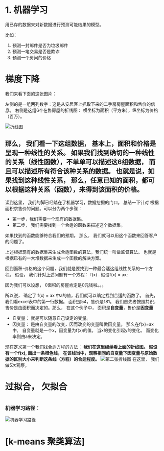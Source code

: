 # 1. 机器学习

用已存的数据来对新数据进行预测可能结果的模型。

比如：
1. 预测一封邮件是否为垃圾邮件
2. 预测一笔交易是否是欺诈
3. 预测一个房间的价格 


# 梯度下降

我们来看下面的这张图片：

左侧的是一组两列数字：这是从安居客上抓取下来的二手房房屋面积和售价的信息。 
右侧是这组6个在售房屋的折线图： 横坐标为面积（平方米），纵坐标为价格（百万）。

![折线图](https://gitee.com/babyspa/pics/raw/master/gd1.jpg)


那么， 我们看一下这组数据， 基本上，面积和价格是呈现一种线性的关系。 
如果我们找到确切的一种线性的关系（线性函数），不单单可以描述这6组数据， 而且可以描述所有符合该种关系的数据。 
也就是说，如果找到这种线性关系， 那么，任意已知的面积，都可以根据这种关系（函数），来得到该面积的价格。 
-----------------------------------------------------------------------------------------
读到这里， 我们的脚已经踏在了机器学习，数据挖掘的门口。 
总结一下针对 根据面积求售价的问题。可以分为两个步骤：

+ 第一步，我们需要一个现有的数据集。
+ 第二步， 我们需要找到一个合适的函数来描述这个数据集。

如果找到的函数能够符合我们的预期， 那么， 我们就可以用这个函数来回答客户的问题了。 

上述根据现有的数据集来生成合适函数的算法，我们统一叫做监督算法。 也就是根据已有的一大堆数据来生成一个函数的解决方案。
 
回到面积-价格的这个问题，我们就是要找到一种最合适这组线性关系的一个方程。
假设， 我们针对上述问题有一个方程： f(x) . 假设f(x) = ax; 

因为我们可以设想， 0面积的房屋肯定是0元钱啦。。。 

所以说， 确定了 f(x) = ax 中a的值，我们就可以确定找到合适的函数了。 
首先，我们看excel表中的第一行数据。 面积是54，售价是181。
我们首先者按照共识，售价是由面积而决定的。那么， 在这个例子中， 面积是<b>自变量</b>，售价是<b>因变量</b><br>
+ 自变量： 就是可以随意自己设定的变量。 
+ 因变量： 是由自变量的改变，因而改变的变量叫做因变量。 
那么在f(x)=ax中， 自变量就是一个x，因变量为f(x)的值。 当x的变化引起y的变化。 而变化率则由a来决定。 

现在定义第一个我们找合适方程的方法：
<b>我们在这里继续看上面的折线图。 假设有一个f(x), 画出一条橙色线， 在该线当中，<b>观察相同的自变量下因变量与原始数据的区别大小</b>来判断这条线（方程）的合适程度。</b>
 ![第二张折线图](https://gitee.com/babyspa/pics/raw/master/gd2.jpg)
 在这里， 我们做5次观察。 




# 过拟合， 欠拟合

#

### 机器学习路径：

![机器学习路径](https://img-blog.csdn.net/20160930051801241?watermark/2/text/aHR0cDovL2Jsb2cuY3Nkbi5uZXQv/font/5a6L5L2T/fontsize/400/fill/I0JBQkFCMA==/dissolve/70/gravity/SouthEast)
# [k-means 聚类算法]